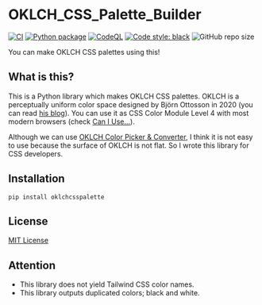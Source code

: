 # OKLCH_CSS_Palette_Builder

[![CI](https://github.com/CHRIBUR0309/OKLCH_CSS_Palette_Builder/actions/workflows/blank.yml/badge.svg)](https://github.com/CHRIBUR0309/OKLCH_CSS_Palette_Builder/actions/workflows/blank.yml)
[![Python package](https://github.com/CHRIBUR0309/OKLCH_CSS_Palette_Builder/actions/workflows/python-package.yml/badge.svg)](https://github.com/CHRIBUR0309/OKLCH_CSS_Palette_Builder/actions/workflows/python-package.yml)
[![CodeQL](https://github.com/CHRIBUR0309/OKLCH_CSS_Palette_Builder/actions/workflows/codeql.yml/badge.svg)](https://github.com/CHRIBUR0309/OKLCH_CSS_Palette_Builder/actions/workflows/codeql.yml)
[![Code style: black](https://img.shields.io/badge/code%20style-black-000000.svg)](https://github.com/psf/black)
![GitHub repo size](https://img.shields.io/github/repo-size/CHRIBUR0309/OKLCH_CSS_Palette_Builder)

You can make OKLCH CSS palettes using this!

## What is this?

This is a Python library which makes OKLCH CSS palettes.
OKLCH is a perceptually uniform color space designed by Björn Ottosson in 2020 (you can read [his blog](https://bottosson.github.io/posts/oklab/)).
You can use it as CSS Color Module Level 4 with most modern browsers (check [Can I Use...](https://caniuse.com/?search=oklch)).

Although we can use [OKLCH Color Picker & Converter](https://oklch.com), I think it is not easy to use because the surface of OKLCH is not flat.
So I wrote this library for CSS developers.

## Installation

```Shell
pip install oklchcsspalette
```

## License

[MIT License](https://github.com/CHRIBUR0309/OKLCH_CSS_Palette_Builder/blob/main/LICENSE)

## Attention

- This library does not yield Tailwind CSS color names.
- This library outputs duplicated colors; black and white.
